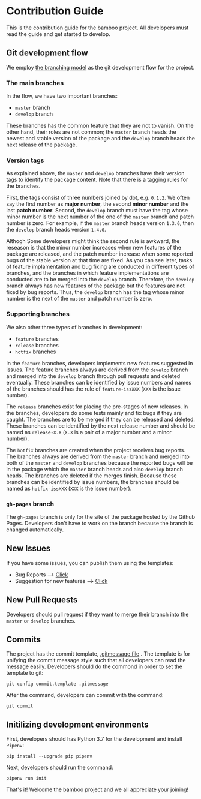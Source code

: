 # Contribution Guide

This is the contribution guide for the bamboo project. All developers must read the guide and get started to develop.

## Git development flow

We employ [the branching model](https://nvie.com/posts/a-successful-git-branching-model/) as the git development flow for the project.

### The main branches

In the flow, we have two important branches:

- `master` branch
- `develop` branch

These branches has the common feature that they are not to vanish. On the other hand, their roles are not common; the `master` branch heads the newest and stable version of the package and the `develop` branch heads the next release of the package.

### Version tags

As explained above, the `master` and `develop` branches have their version tags to identify the package content. Note that there is a tagging rules for the branches.

First, the tags consist of three numbers joined by dot, e.g. `0.1.2`. We often say the first number as **major number**, the second **minor number** and the last **patch number**. Second, the `develop` branch must have the tag whose minor number is the next number of the one of the `master` branch and patch number is zero. For example, if the `master` branch heads version `1.3.6`, then the `develop` branch heads version `1.4.0`.

Althogh Some developers might think the second rule is awkward, the reseason is that the minor number increases when new features of the package are released, and the patch number increase when some reported bugs of the stable version at that time are fixed. As you can see later, tasks of feature implamentation and bug fixing are conducted in different types of branches, and the branches in which feature implementations are conducted are to be merged into the `develop` branch. Therefore, the `develop` branch always has new features of the package but the features are not fixed by bug reports. Thus, the `develop` branch has the tag whose minor number is the next of the `master` and patch number is zero.

### Supporting branches

We also other three types of branches in development:

- `feature` branches
- `release` branches
- `hotfix` branches

In the `feature` branches, developers implements new features suggested in issues. The feature branches always are derived from the `develop` branch and merged into the `develop` branch through pull requests and deleted eventually. These branches can be identified by issue numbers and names of the branches should has the rule of `feature-issXXX` (`XXX` is the issue number).

The `release` branches exist for placing the pre-stages of new releases. In the branches, developers do some tests mainly and fix bugs if they are caught. The branches are to be merged if they can be released and deleted. These branches can be identified by the next release number and should be named as `release-X.X` (`X.X` is a pair of a major number and a minor number).

The `hotfix` branches are created when the project receives bug reports. The branches always are derived from the `master` branch and merged into both of the `master` and `develop` branches because the reported bugs will be in the package which the `master` branch heads and also `develop` branch heads. The branches are deleted if the merges finish. Because these branches can be identified by issue numbers, the branches should be named as `hotfix-issXXX` (`XXX` is the issue number).

### `gh-pages` branch

The `gh-pages` branch is only for the site of the package hosted by the Github Pages. Developers don't have to work on the branch because the branch is changed automatically.

## New Issues

If you have some issues, you can publish them using the templates:

- Bug Reports --> [Click](https://github.com/jjj999/bamboo/issues/new?template=bug_report.md)
- Suggestion for new features --> [Click](https://github.com/jjj999/bamboo/issues/new?template=feature_request.md)

## New Pull Requests

Developers should pull request if they want to merge their branch into the `master` or `develop` branches.

## Commits

The project has the commit template, [.gitmessage file](https://github.com/jjj999/bamboo/blob/develop/.gitmessage) . The template is for unifying the commit message style such that all developers can read the message easily. Developers should do the commond in order to set the template to git:

```
git config commit.template .gitmessage
```

After the command, developers can commit with the command:

```
git commit
```

## Initilizing development environments

First, developers should has Python 3.7 for the development and install `Pipenv`:

```
pip install --upgrade pip pipenv
```

Next, developers should run the command:

```
pipenv run init
```

That's it! Welcome the bamboo project and we all appreciate your joining!
